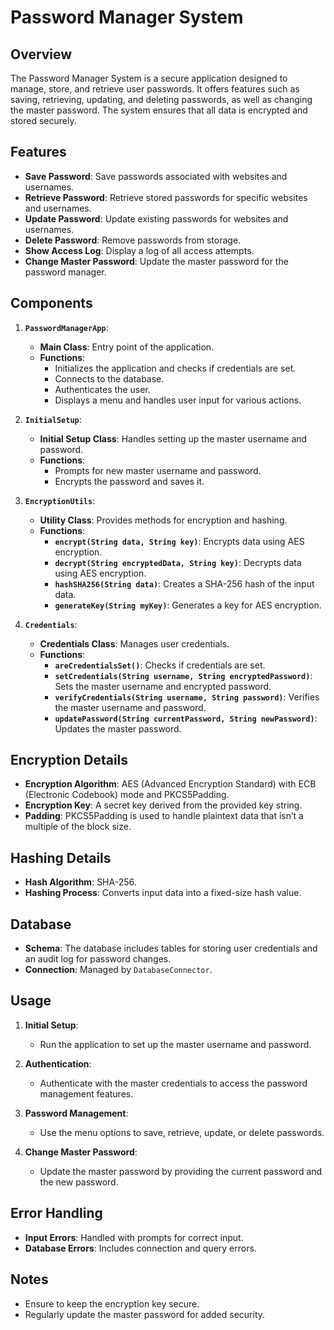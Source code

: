 # Password Manager System

## Overview

The Password Manager System is a secure application designed to manage, store, and retrieve user passwords. It offers features such as saving, retrieving, updating, and deleting passwords, as well as changing the master password. The system ensures that all data is encrypted and stored securely.

## Features

- **Save Password**: Save passwords associated with websites and usernames.
- **Retrieve Password**: Retrieve stored passwords for specific websites and usernames.
- **Update Password**: Update existing passwords for websites and usernames.
- **Delete Password**: Remove passwords from storage.
- **Show Access Log**: Display a log of all access attempts.
- **Change Master Password**: Update the master password for the password manager.

## Components

1. **`PasswordManagerApp`**:
   - **Main Class**: Entry point of the application.
   - **Functions**:
     - Initializes the application and checks if credentials are set.
     - Connects to the database.
     - Authenticates the user.
     - Displays a menu and handles user input for various actions.

2. **`InitialSetup`**:
   - **Initial Setup Class**: Handles setting up the master username and password.
   - **Functions**:
     - Prompts for new master username and password.
     - Encrypts the password and saves it.

3. **`EncryptionUtils`**:
   - **Utility Class**: Provides methods for encryption and hashing.
   - **Functions**:
     - **`encrypt(String data, String key)`**: Encrypts data using AES encryption.
     - **`decrypt(String encryptedData, String key)`**: Decrypts data using AES encryption.
     - **`hashSHA256(String data)`**: Creates a SHA-256 hash of the input data.
     - **`generateKey(String myKey)`**: Generates a key for AES encryption.

4. **`Credentials`**:
   - **Credentials Class**: Manages user credentials.
   - **Functions**:
     - **`areCredentialsSet()`**: Checks if credentials are set.
     - **`setCredentials(String username, String encryptedPassword)`**: Sets the master username and encrypted password.
     - **`verifyCredentials(String username, String password)`**: Verifies the master username and password.
     - **`updatePassword(String currentPassword, String newPassword)`**: Updates the master password.

## Encryption Details

- **Encryption Algorithm**: AES (Advanced Encryption Standard) with ECB (Electronic Codebook) mode and PKCS5Padding.
- **Encryption Key**: A secret key derived from the provided key string.
- **Padding**: PKCS5Padding is used to handle plaintext data that isn’t a multiple of the block size.

## Hashing Details

- **Hash Algorithm**: SHA-256.
- **Hashing Process**: Converts input data into a fixed-size hash value.

## Database

- **Schema**: The database includes tables for storing user credentials and an audit log for password changes.
- **Connection**: Managed by `DatabaseConnector`.

## Usage

1. **Initial Setup**:
   - Run the application to set up the master username and password.
   
2. **Authentication**:
   - Authenticate with the master credentials to access the password management features.
   
3. **Password Management**:
   - Use the menu options to save, retrieve, update, or delete passwords.

4. **Change Master Password**:
   - Update the master password by providing the current password and the new password.

## Error Handling

- **Input Errors**: Handled with prompts for correct input.
- **Database Errors**: Includes connection and query errors.

## Notes

- Ensure to keep the encryption key secure.
- Regularly update the master password for added security.
